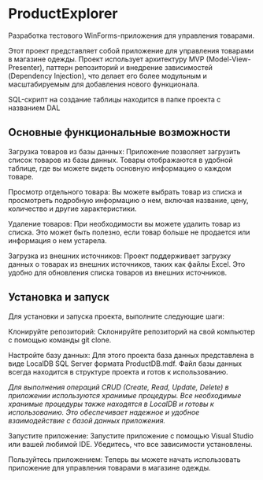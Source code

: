 # ProductExplorer
Разработка тестового WinForms-приложения для управления товарами.

Этот проект представляет собой приложение для управления товарами в магазине одежды. Проект использует архитектуру MVP (Model-View-Presenter), паттерн репозиторий и внедрение зависимостей (Dependency Injection), что делает его более модульным и масштабируемым для добавления нового функционала.

SQL-скрипт на создание таблицы находится в папке проекта с названием DAL 

## Основные функциональные возможности
Загрузка товаров из базы данных: Приложение позволяет загрузить список товаров из базы данных. Товары отображаются в удобной таблице, где вы можете видеть основную информацию о каждом товаре.

Просмотр отдельного товара: Вы можете выбрать товар из списка и просмотреть подробную информацию о нем, включая название, цену, количество и другие характеристики.

Удаление товаров: При необходимости вы можете удалить товар из списка. Это может быть полезно, если товар больше не продается или информация о нем устарела.

Загрузка из внешних источников: Проект поддерживает загрузку данных о товарах из внешних источников, таких как файлы Excel. Это удобно для обновления списка товаров из внешних источников.

## Установка и запуск
Для установки и запуска проекта, выполните следующие шаги:

Клонируйте репозиторий: Склонируйте репозиторий на свой компьютер с помощью команды git clone.

Настройте базу данных: Для этого проекта база данных представлена в виде LocalDB SQL Server формата ProductDB.mdf. Файл базы данных всегда находится в структуре проекта и готов к использованию.

*Для выполнения операций CRUD (Create, Read, Update, Delete) в приложении используются хранимые процедуры. Все необходимые хранимые процедуры также находятся в LocalDB и готовы к использованию. Это обеспечивает надежное и удобное взаимодействие с базой данных приложения.*

Запустите приложение: Запустите приложение с помощью Visual Studio или вашей любимой IDE. Убедитесь, что все зависимости установлены.

Пользуйтесь приложением: Теперь вы можете начать использовать приложение для управления товарами в магазине одежды.

